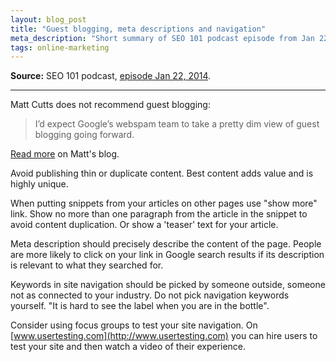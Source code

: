 ```yaml
---
layout: blog_post
title: "Guest blogging, meta descriptions and navigation"
meta_description: "Short summary of SEO 101 podcast episode from Jan 22, 2014 about guest blogging, snippets to articles, keywords in site navigation and more."
tags: online-marketing
---
```


**Source:** SEO 101 podcast, [episode Jan 22, 2014](http://www2.webmasterradio.fm/seo-101/2014/guest-blogging-stick-a-fork-in-it-expedia-paid-link-damage-google-slams-paid-ads).

---

Matt Cutts does not recommend guest blogging:

> I’d expect Google’s webspam team to take a pretty dim view of guest blogging going forward.

[Read more](http://www.mattcutts.com/blog/guest-blogging/) on Matt's blog.

Avoid publishing thin or duplicate content. Best content adds value and is highly unique.

When putting snippets from your articles on other pages use "show more" link. Show no more than one paragraph from the article in the snippet to avoid content duplication. Or show a 'teaser' text for your article.

Meta description should precisely describe the content of the page. People are more likely to click on your link in Google search results if its description is relevant to what they searched for.

Keywords in site navigation should be picked by someone outside, someone not as connected to your industry. Do not pick navigation keywords yourself. "It is hard to see the label when you are in the bottle".

Consider using focus groups to test your site navigation. On [www.usertesting.com](http://www.usertesting.com) you can hire users to test your site and then watch a video of their experience.
